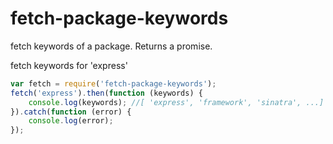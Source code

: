 
# fetch-package-keywords

fetch keywords of a package. Returns a promise.

fetch keywords for 'express'
```js
var fetch = require('fetch-package-keywords');
fetch('express').then(function (keywords) {
    console.log(keywords); //[ 'express', 'framework', 'sinatra', ...]
}).catch(function (error) {
    console.log(error);
});
```
